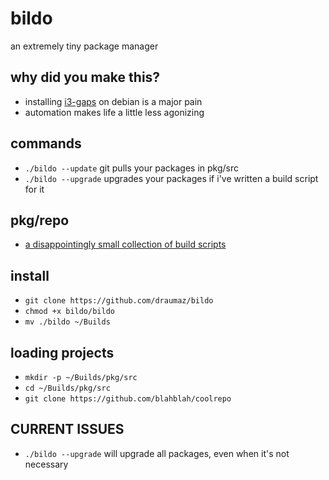 # bildo
an extremely tiny package manager

## why did you make this?
- installing <a href="https://github.com/Airblader/i3">i3-gaps</a> on debian is a major pain
- automation makes life a little less agonizing

## commands
- ```./bildo --update``` git pulls your packages in pkg/src
- ```./bildo --upgrade``` upgrades your packages if i've written a build script for it

## pkg/repo
- <a href="https://github.com/draumaz/bildo/tree/main/pkg/repo">a disappointingly small collection of build scripts</a>

## install
- ```git clone https://github.com/draumaz/bildo```
- ```chmod +x bildo/bildo```
- ```mv ./bildo ~/Builds```

## loading projects
- ```mkdir -p ~/Builds/pkg/src```
- ```cd ~/Builds/pkg/src```
- ```git clone https://github.com/blahblah/coolrepo```

## CURRENT ISSUES
- ```./bildo --upgrade``` will upgrade all packages, even when it's not necessary
